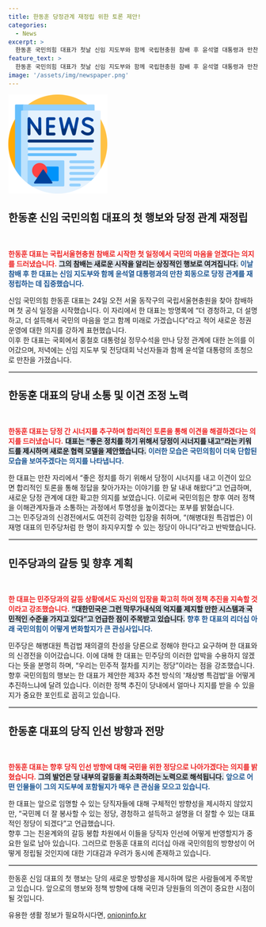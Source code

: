 ```yaml
---
title: 한동훈 당정관계 재정립 위한 토론 제안!
categories:
  - News
excerpt: >
  한동훈 국민의힘 대표가 첫날 신임 지도부와 함께 국립현충원 참배 후 윤석열 대통령과 만찬을 가지며 당정 관계 재정립에 나섰다. 민주당과의 신경전도 시작된 가운데, 한 대표는 민주적 절차를 강조하며 안정적인 당 운영을 다짐했다.
feature_text: >
  한동훈 국민의힘 대표가 첫날 신임 지도부와 함께 국립현충원 참배 후 윤석열 대통령과 만찬을 가지며 당정 관계 재정립에 나섰다. 민주당과의 신경전도 시작된 가운데, 한 대표는 민주적 절차를 강조하며 안정적인 당 운영을 다짐했다.
image: '/assets/img/newspaper.png'
---
```


<p><img src="/assets/img/newspaper.png" alt="kimp 속보" /></p>

<h2 data-ke-size="size26">한동훈 신임 국민의힘 대표의 첫 행보와 당정 관계 재정립</h2>

<p data-ke-size="size16">&nbsp;</p>

<p><b><span style="color: #ee2323;">한동훈 대표는 국립서울현충원 참배로 시작한 첫 일정에서 국민의 마음을 얻겠다는 의지를 드러냈습니다.</span></b> <b><span style="background-color: #21538527;">그의 참배는 새로운 시작을 알리는 상징적인 행보로 여겨집니다.</span></b> <b><span style="color: #1a5490;">이날 참배 후 한 대표는 신임 지도부와 함께 윤석열 대통령과의 만찬 회동으로 당정 관계를 재정립하는 데 집중했습니다.</span></b> </p>

<p>신임 국민의힘 한동훈 대표는 24일 오전 서울 동작구의 국립서울현충원을 찾아 참배하며 첫 공식 일정을 시작했습니다. 이 자리에서 한 대표는 방명록에 “더 경청하고, 더 설명하고, 더 설득해서 국민의 마음을 얻고 함께 미래로 가겠습니다”라고 적어 새로운 정권 운영에 대한 의지를 강하게 표현했습니다.<br> 이후 한 대표는 국회에서 홍철호 대통령실 정무수석을 만나 당정 관계에 대한 논의를 이어갔으며, 저녁에는 신임 지도부 및 전당대회 낙선자들과 함께 윤석열 대통령의 초청으로 만찬을 가졌습니다. </p>

<hr style="border:1px solid #ddd;">

<h2 data-ke-size="size26">한동훈 대표의 당내 소통 및 이견 조정 노력</h2>

<p data-ke-size="size16">&nbsp;</p>

<p><b><span style="color: #ee2323;">한동훈 대표는 당정 간 시너지를 추구하며 합리적인 토론을 통해 이견을 해결하겠다는 의지를 드러냈습니다.</span></b> <b><span style="background-color: #21538527;">대표는 “좋은 정치를 하기 위해서 당정이 시너지를 내고”라는 키워드를 제시하며 새로운 협력 모델을 제안했습니다.</span></b> <b><span style="color: #1a5490;">이러한 모습은 국민의힘이 더욱 단합된 모습을 보여주겠다는 의지를 나타냅니다.</span></b></p>

<p>한 대표는 만찬 자리에서 “좋은 정치를 하기 위해서 당정이 시너지를 내고 이견이 있으면 합리적인 토론을 통해 정답을 찾아가자는 이야기를 한 달 내내 해왔다”고 언급하며, 새로운 당정 관계에 대한 확고한 의지를 보였습니다. 이로써 국민의힘은 향후 여러 정책을 이해관계자들과 소통하는 과정에서 투명성을 높이겠다는 포부를 밝혔습니다.<br> 그는 민주당과의 신경전에서도 여전히 강력한 입장을 취하며, “(해병대원 특검법은) 이재명 대표의 민주당처럼 한 명이 좌지우지할 수 있는 정당이 아니다”라고 반박했습니다. </p>

<hr style="border:1px solid #ddd;">

<h2 data-ke-size="size26">민주당과의 갈등 및 향후 계획</h2>

<p data-ke-size="size16">&nbsp;</p>

<p><b><span style="color: #ee2323;">한 대표는 민주당과의 갈등 상황에서도 자신의 입장을 확고히 하며 정책 추진을 지속할 것이라고 강조했습니다.</span></b> <b><span style="background-color: #21538527;">“대한민국은 그런 막무가내식의 억지를 제지할 만한 시스템과 국민적인 수준을 가지고 있다”고 언급한 점이 주목받고 있습니다.</span></b> <b><span style="color: #1a5490;">향후 한 대표의 리더십 아래 국민의힘이 어떻게 변화할지가 큰 관심사입니다.</span></b></p>

<p>민주당은 해병대원 특검법 재의결의 찬성을 당론으로 정해야 한다고 요구하며 한 대표와의 신경전을 이어갔습니다. 이에 대해 한 대표는 민주당의 이러한 압박을 수용하지 않겠다는 뜻을 분명히 하며, “우리는 민주적 절차를 지키는 정당”이라는 점을 강조했습니다.<br> 향후 국민의힘의 행보는 한 대표가 제안한 제3자 추천 방식의 '채상병 특검법'을 어떻게 추진하느냐에 달려 있습니다. 이러한 정책 추진이 당내에서 얼마나 지지를 받을 수 있을지가 중요한 포인트로 꼽히고 있습니다. </p>

<hr style="border:1px solid #ddd;">

<h2 data-ke-size="size26">한동훈 대표의 당직 인선 방향과 전망</h2>

<p data-ke-size="size16">&nbsp;</p>

<p><b><span style="color: #ee2323;">한동훈 대표는 향후 당직 인선 방향에 대해 국민을 위한 정당으로 나아가겠다는 의지를 밝혔습니다.</span></b> <b><span style="background-color: #21538527;">그의 발언은 당 내부의 갈등을 최소화하려는 노력으로 해석됩니다.</span></b> <b><span style="color: #1a5490;">앞으로 어떤 인물들이 그의 지도부에 포함될지가 매우 큰 관심을 모으고 있습니다.</span></b></p>

<p>한 대표는 앞으로 임명할 수 있는 당직자들에 대해 구체적인 방향성을 제시하지 않았지만, “국민께 더 잘 봉사할 수 있는 정당, 경청하고 설득하고 설명을 더 잘할 수 있는 대표적인 정당이 되겠다”고 언급했습니다. <br> 향후 그는 친윤계와의 갈등 봉합 차원에서 이들을 당직자 인선에 어떻게 반영할지가 중요한 일로 남아 있습니다. 그러므로 한동훈 대표의 리더십 아래 국민의힘의 방향성이 어떻게 정립될 것인지에 대한 기대감과 우려가 동시에 존재하고 있습니다.</p>

<hr style="border:1px solid #ddd;"> 

<p data-ke-size="size16">한동훈 신임 대표의 첫 행보는 당의 새로운 방향성을 제시하며 많은 사람들에게 주목받고 있습니다. 앞으로의 행보와 정책 방향에 대해 국민과 당원들의 의견이 중요한 시점이 될 것입니다.</p>
유용한 생활 정보가 필요하시다면, <a href="https://onioninfo.kr" rel="dofollow">onioninfo.kr</a>


